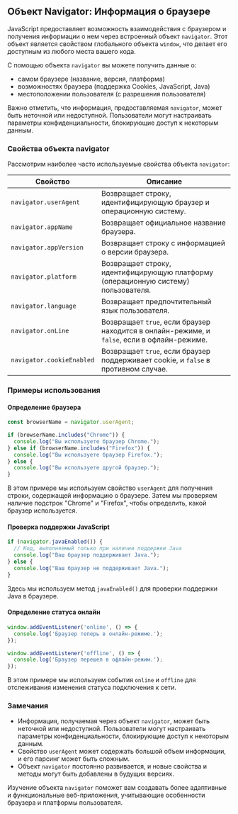 ## Объект Navigator: Информация о браузере

JavaScript предоставляет возможность взаимодействия с браузером и получения информации о нем через встроенный объект `navigator`. Этот объект является свойством глобального объекта `window`, что делает его доступным из любого места вашего кода. 

С помощью объекта `navigator` вы можете получить данные о:

* самом браузере (название, версия, платформа)
* возможностях браузера (поддержка Cookies, JavaScript, Java)
* местоположении пользователя (с разрешения пользователя)

Важно отметить, что информация, предоставляемая `navigator`, может быть неточной или недоступной. Пользователи могут настраивать параметры конфиденциальности, блокирующие доступ к некоторым данным.

### Свойства объекта navigator

Рассмотрим наиболее часто используемые свойства объекта `navigator`:

| Свойство | Описание |
|---|---|
| `navigator.userAgent` | Возвращает строку, идентифицирующую браузер и операционную систему. |
| `navigator.appName` | Возвращает официальное название браузера. |
| `navigator.appVersion` | Возвращает строку с информацией о версии браузера. |
| `navigator.platform` | Возвращает строку, идентифицирующую платформу (операционную систему) пользователя. |
| `navigator.language` | Возвращает предпочтительный язык пользователя. |
| `navigator.onLine` | Возвращает `true`, если браузер находится в онлайн-режиме, и `false`, если в офлайн-режиме. |
| `navigator.cookieEnabled` | Возвращает `true`, если браузер поддерживает cookie, и `false` в противном случае. |

### Примеры использования

#### Определение браузера

```javascript
const browserName = navigator.userAgent;

if (browserName.includes("Chrome")) {
  console.log("Вы используете браузер Chrome."); 
} else if (browserName.includes("Firefox")) {
  console.log("Вы используете браузер Firefox.");
} else {
  console.log("Вы используете другой браузер.");
}
```

В этом примере мы используем свойство `userAgent` для получения строки, содержащей информацию о браузере. Затем мы проверяем наличие подстрок "Chrome" и "Firefox", чтобы определить, какой браузер используется.

#### Проверка поддержки JavaScript

```javascript
if (navigator.javaEnabled()) {
  // Код, выполняемый только при наличии поддержки Java
  console.log("Ваш браузер поддерживает Java.");
} else {
  console.log("Ваш браузер не поддерживает Java.");
}
```

Здесь мы используем метод `javaEnabled()` для проверки поддержки Java в браузере.

#### Определение статуса онлайн

```javascript
window.addEventListener('online', () => {
  console.log('Браузер теперь в онлайн-режиме.');
});

window.addEventListener('offline', () => {
  console.log('Браузер перешел в офлайн-режим.');
});
```

В этом примере мы используем события `online` и `offline` для отслеживания изменения статуса подключения к сети.

### Замечания

* Информация, получаемая через объект `navigator`, может быть неточной или недоступной. Пользователи могут настраивать параметры конфиденциальности, блокирующие доступ к некоторым данным.
* Свойство `userAgent` может содержать большой объем информации, и его парсинг может быть сложным.
* Объект `navigator` постоянно развивается, и новые свойства и методы могут быть добавлены в будущих версиях.

Изучение объекта `navigator` поможет вам создавать более адаптивные и функциональные веб-приложения, учитывающие особенности браузера и платформы пользователя. 

